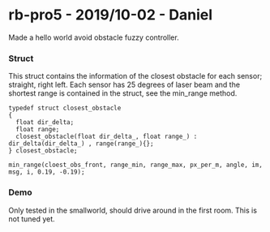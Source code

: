 # rb-pro5 - 2019/10-02 - Daniel

Made a hello world avoid obstacle fuzzy controller.

### Struct

This struct contains the information of the closest obstacle for each sensor; straight, right left. Each sensor has 25 degrees of laser beam and the shortest range is contained in the struct, see the min_range method.

```
typedef struct closest_obstacle 
{
  float dir_delta;
  float range;
  closest_obstacle(float dir_delta_, float range_) : dir_delta(dir_delta_) , range(range_){};
} closest_obstacle;

min_range(cloest_obs_front, range_min, range_max, px_per_m, angle, im, msg, i, 0.19, -0.19);
```

### Demo

Only tested in the smallworld, should drive around in the first room. This is not tuned yet.